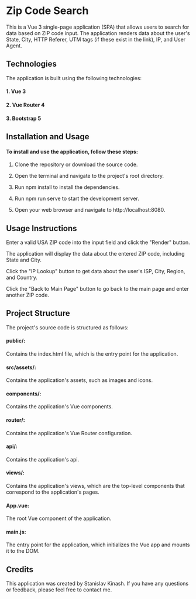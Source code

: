 # Zip Code Search
This is a Vue 3 single-page application (SPA) that allows users to search for data based on ZIP code input. The application renders data about the user's State, City, HTTP Referer, UTM tags (if these exist in the link), IP, and User Agent.

## Technologies
The application is built using the following technologies:

#### 1. Vue 3
#### 2. Vue Router 4
#### 3. Bootstrap 5

## Installation and Usage
#### To install and use the application, follow these steps:

1. Clone the repository or download the source code.

2. Open the terminal and navigate to the project's root directory.

3. Run npm install to install the dependencies.

4. Run npm run serve to start the development server.

5. Open your web browser and navigate to http://localhost:8080.

## Usage Instructions
Enter a valid USA ZIP code into the input field and click the "Render" button.

The application will display the data about the entered ZIP code, including State and City.

Click the "IP Lookup" button to get data about the user's ISP, City, Region, and Country.

Click the "Back to Main Page" button to go back to the main page and enter another ZIP code.

## Project Structure
The project's source code is structured as follows:

#### public/: 
Contains the index.html file, which is the entry point for the application.
#### src/assets/:
Contains the application's assets, such as images and icons.
#### components/:
Contains the application's Vue components.
#### router/:
Contains the application's Vue Router configuration.
#### api/:
Contains the application's api.
#### views/:
Contains the application's views, which are the top-level components that correspond to the application's pages.
#### App.vue:
The root Vue component of the application.
#### main.js:
The entry point for the application, which initializes the Vue app and mounts it to the DOM.

## Credits
This application was created by Stanislav Kinash. If you have any questions or feedback, please feel free to contact me.